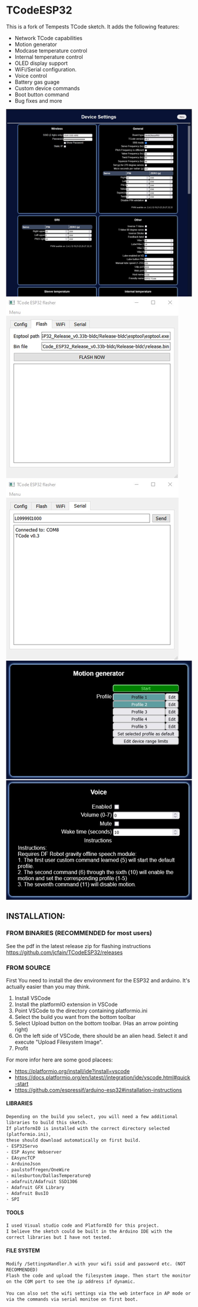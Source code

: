 # TCodeESP32
This is a fork of Tempests TCode sketch. 
It adds the following features: 
- Network TCode capabilities
- Motion generator
- Modcase temperature control
- Internal temperature control
- OLED display support 
- WiFi/Serial configuration.
- Voice control
- Battery gas guage
- Custom device commands
- Boot button command
- Bug fixes and more

![Settings configuration](/images/main_page.jpg)
![Flashing binaries](/images/flashing.jpg)
![Serial tester](/images/serial_test_device.jpg)
![Built in motion generator](/images/motion_generator.jpg)
![Voice support (Requires additional hardware)](/images/voice.jpg)

## INSTALLATION:
  ### FROM BINARIES (RECOMMENDED for most users)
  See the pdf in the latest release zip for flashing instructions 
  https://github.com/jcfain/TCodeESP32/releases
  ### FROM SOURCE
  First You need to install the dev environment for the ESP32 and arduino.
  It's actually easier than you may think.
  1. Install VSCode
  2. Install the platformIO extension in VSCode
  3. Point VSCode to the directory containing platformio.ini
  4. Select the build you want from the bottom toolbar
  5. Select Upload button on the bottom toolbar. (Has an arrow pointing right)
  6. On the left side of VSCode, there should be an alien head. Select it and execute "Upload Filesystem Image".
  7. Profit
     
  For more infor here are some good placees:
  - https://platformio.org/install/ide?install=vscode 
  - https://docs.platformio.org/en/latest//integration/ide/vscode.html#quick-start
  - https://github.com/espressif/arduino-esp32#installation-instructions
  #### LIBRARIES 
    Depending on the build you select, you will need a few additional libraries to build this sketch. 
    If platformIO is installed with the correct directory selected (platformio.ini),
    these should download automatically on first build.
    - ESP32Servo
    - ESP Async Webserver
    - EAsyncTCP
    - ArduinoJson
    - paulstoffregen/OneWire
    - milesburton/DallasTemperature@
    - adafruit/Adafruit SSD1306
    - Adafruit GFX Library
    - Adafruit BusIO
    - SPI
  
  #### TOOLS
    I used Visual studio code and PlatformIO for this project.
    I believe the sketch could be built in the Arduino IDE with the correct libraries but I have not tested.
    
  #### FILE SYSTEM
    Modify /SettingsHandler.h with your wifi ssid and password etc. (NOT RECOMMENDED)
    Flash the code and upload the filesystem image. Then start the monitor on the COM port to see the ip address if dynamic.
    
    You can also set the wifi settings via the web interface in AP mode or via the commands via serial monitoe on first boot.
